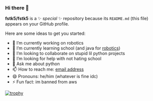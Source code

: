 ### Hi there 👋

**fstk5/fstk5** is a ✨ _special_ ✨ repository because its `README.md` (this file) appears on your GitHub profile.

Here are some ideas to get you started:

- 🔭 I’m currently working on robotics
- 🌱 I’m currently learning school (and java for [robotics](https://instagram.com/ftc_encryptedgoofygeese))
- 👯 I’m looking to collaborate on stupid lil python projects
- 🤔 I’m looking for help with not hating school
- 💬 Ask me about python
- 📫 How to reach me: [email address](mailto:fsk.obscurity982@slmail.me)
- 😄 Pronouns: he/him (whatever is fine idc)
- ⚡ Fun fact: im banned from aws

[![trophy](https://github-profile-trophy.vercel.app/?username=fstk5&theme=onedark)](https://github.com/ryo-ma/github-profile-trophy)

